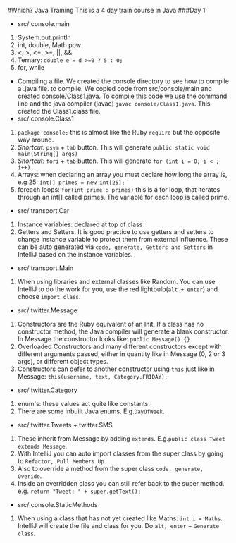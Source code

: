 #Which? Java Training
This is a 4 day train course in Java
###Day 1
- src/ console.main
1. System.out.println
2. int, double, Math.pow
3. <, >, <=, >=, ||, &&
4. Ternary: `double e = d >=0 ? 5 : 0;`
5. for, while
- Compiling a file. We created the console directory to see how to compile a .java file. to compile. We copied code from src/console/main and created console/Class1.java. To compile this code we use the command line and the java compiler (javac) `javac console/Class1.java`. This created the Class1.class file.
- src/ console.Class1
1. `package console;` this is almost like the Ruby `require` but the opposite way around.
2. *Shortcut:* `psvm` + `tab` button. This will generate `public static void main(String[] args)`
3. *Shortcut:* `fori` + `tab` button. This will generate `for (int i = 0; i < ; i++)`
4. Arrays: when declaring an array you must declare how long the array is, e.g 25: `int[] primes = new int[25];`
5. foreach loops: `for(int prime : primes)` this is a for loop, that iterates through an int[] called primes. The variable for each loop is called prime.
- src/ transport.Car
1. Instance variables: declared at top of class
2. Getters and Setters. It is good practice to use getters and setters to change instance variable to protect them from external influence. These can be auto generated via `code, generate, Getters and Setters` in IntelliJ based on the instance variables.
- src/ transport.Main
1. When using libraries and external classes like Random. You can use IntelliJ to do the work for you, use the red lightbulb(`alt + enter`) and choose `import class`.
- src/ twitter.Message
1. Constructors are the Ruby equivalent of an Init. If a class has no constructor method, the Java compiler will generate a blank constructor. In Message the constructor looks like: `public Message() {}`
2. Overloaded Constructors and many different constructors except with different arguments passed, either in quantity like in Message (0, 2 or 3 args), or different object types.
3. Constructors can defer to another constructor using `this` just like in Message: `this(username, text, Category.FRIDAY);`
- src/ twitter.Category
1. enum's: these values act quite like constants.
2. There are some inbuilt Java enums. E.g.`DayOfWeek`.
- src/ twitter.Tweets + twitter.SMS
1. These inherit from Message by adding `extends`. E.g.`public class Tweet extends Message`.
2. With IntelliJ you can auto import classes from the super class by going to `Refactor, Pull Members Up`.
3. Also to override a method from the super class `code, generate, Overide`.
4. Inside an overridden class you can still refer back to the super method. e.g. `return "Tweet: " + super.getText();`
- src/ console.StaticMethods
1. When using a class that has not yet created like Maths: `int i = Maths`. IntelliJ will create the file and class for you. Do `alt, enter` + `Generate class`.
